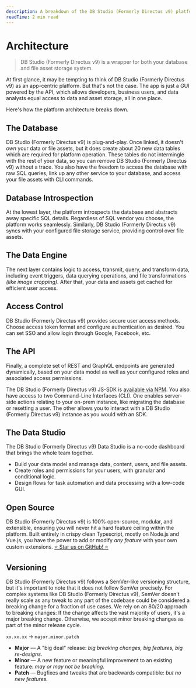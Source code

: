 ```yaml
---
description: A breakdown of the DB Studio (Formerly Directus v9) platform architecture.
readTime: 2 min read
---
```


# Architecture

> DB Studio (Formerly Directus v9) is a wrapper for both your database and file asset storage system.

At first glance, it may be tempting to think of DB Studio (Formerly Directus v9) as an app-centric platform. But that's
not the case. The app is just a GUI powered by the API, which allows developers, business users, and data analysts equal
access to data and asset storage, all in one place.

Here's how the platform architecture breaks down.

## The Database

DB Studio (Formerly Directus v9) is plug-and-play. Once linked, it doesn't _own_ your data or file assets, but it does
create about 20 new data tables which are required for platform operation. These tables do not intermingle with the rest
of your data, so you can remove DB Studio (Formerly Directus v9) without a trace. You also have the freedom to access
the database with raw SQL queries, link up any other service to your database, and access your file assets with CLI
commands.

## Database Introspection

At the lowest layer, the platform introspects the database and abstracts away specific SQL details. Regardless of SQL
vendor you choose, the platform works seamlessly. Similarly, DB Studio (Formerly Directus v9) syncs with your configured
file storage service, providing control over file assets.

## The Data Engine

The next layer contains logic to access, transmit, query, and transform data, including event triggers, data querying
operations, and file transformations _(like image cropping)_. After that, your data and assets get cached for efficient
user access.

## Access Control

DB Studio (Formerly Directus v9) provides secure user access methods. Choose access token format and configure
authentication as desired. You can set SSO and allow login through Google, Facebook, etc.

## The API

Finally, a complete set of REST and GraphQL endpoints are generated dynamically, based on your data model as well as
your configured roles and associated access permissions.

The DB Studio (Formerly Directus v9) JS-SDK is [available via NPM](https://www.npmjs.com/package/directus). You also
have access to two Command-Line Interfaces (CLI). One enables server-side actions relating to your on-prem instance,
like migrating the database or resetting a user. The other allows you to interact with a DB Studio (Formerly Directus
v9) instance as you would with an SDK.

## The Data Studio

The DB Studio (Formerly Directus v9) Data Studio is a no-code dashboard that brings the whole team together.

- Build your data model and manage data, content, users, and file assets.
- Create roles and permissions for your users, with granular and conditional logic.
- Design flows for task automation and data processing with a low-code GUI.

## Open Source

DB Studio (Formerly Directus v9) is 100% open-source, modular, and extensible, ensuring you will never hit a hard
feature ceiling within the platform. Built entirely in crispy clean Typescript, mostly on Node.js and Vue.js, you have
the power to add or modify _any feature_ with your own custom extensions.
[:star: Star us on GitHub! :star:](https://github.com/pxslip/db-studio)

## Versioning

DB Studio (Formerly Directus v9) follows a SemVer-like versioning structure, but it's important to note that it does not
follow SemVer precisely. For complex systems like DB Studio (Formerly Directus v9), SemVer doesn't really scale as any
tweak to any part of the codebase could be considered a breaking change for a fraction of use cases. We rely on an 80/20
approach to breaking changes: If the change affects the vast majority of users, it's a major breaking change. Otherwise,
we accept minor breaking changes as part of the minor release cycle.

`xx.xx.xx` -> `major.minor.patch`

- **Major** — A "big deal" release: _big breaking changes, big features, big re-designs._
- **Minor** — A new feature or meaningful improvement to an existing feature: _may or may not be breaking._
- **Patch** — Bugfixes and tweaks that are backwards compatible: _but no new features._
